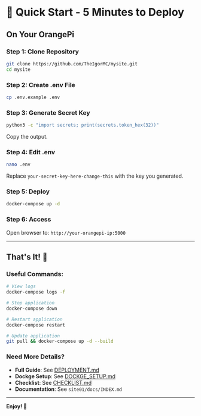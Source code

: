 # 🚀 Quick Start - 5 Minutes to Deploy

## On Your OrangePi

### Step 1: Clone Repository
```bash
git clone https://github.com/TheIgorMC/mysite.git
cd mysite
```

### Step 2: Create .env File
```bash
cp .env.example .env
```

### Step 3: Generate Secret Key
```bash
python3 -c "import secrets; print(secrets.token_hex(32))"
```
Copy the output.

### Step 4: Edit .env
```bash
nano .env
```
Replace `your-secret-key-here-change-this` with the key you generated.

### Step 5: Deploy
```bash
docker-compose up -d
```

### Step 6: Access
Open browser to: `http://your-orangepi-ip:5000`

---

## That's It! 🎉

### Useful Commands:

```bash
# View logs
docker-compose logs -f

# Stop application
docker-compose down

# Restart application
docker-compose restart

# Update application
git pull && docker-compose up -d --build
```

### Need More Details?

- **Full Guide**: See [DEPLOYMENT.md](DEPLOYMENT.md)
- **Dockge Setup**: See [DOCKGE_SETUP.md](DOCKGE_SETUP.md)
- **Checklist**: See [CHECKLIST.md](CHECKLIST.md)
- **Documentation**: See `site01/docs/INDEX.md`

---

**Enjoy! 🎯**
